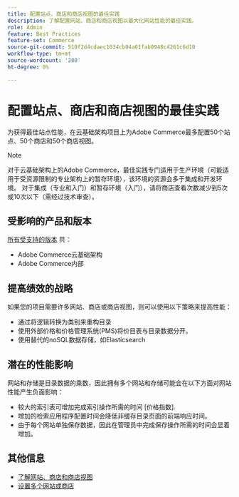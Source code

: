```yaml
---
title: 配置站点、商店和商店视图的最佳实践
description: 了解配置网站、商店和商店视图以最大化网站性能的最佳实践。
role: Admin
feature: Best Practices
feature-set: Commerce
source-git-commit: 510f2d4cdaec1034cb04a01fab0948c4261c6d10
workflow-type: tm+mt
source-wordcount: '280'
ht-degree: 0%

---
```



# 配置站点、商店和商店视图的最佳实践

为获得最佳站点性能，在云基础架构项目上为Adobe Commerce最多配置50个站点、50个商店和50个商店视图。

>[!NOTE]
>
>对于云基础架构上的Adobe Commerce，最佳实践专门适用于生产环境（可能适用于受资源限制的专业架构上的暂存环境），该环境的资源会多于集成和开发环境。 对于集成（专业和入门）和暂存环境（入门），请将商店查看次数减少到5次或10次以下（需经过技术审查）。

## 受影响的产品和版本

[所有受支持的版本](../../../release/versions.md) 共：

- Adobe Commerce云基础架构
- Adobe Commerce内部

## 提高绩效的战略

如果您的项目需要许多网站、商店或商店视图，则可以使用以下策略来提高性能：

- 通过将逻辑转换为类别来重构目录
- 使用外部价格和价格管理系统(PMS)将价目表与目录数据分开。
- 使用替代的noSQL数据存储，如Elasticsearch

## 潜在的性能影响

网站和存储是目录数据的乘数，因此拥有多个网站和存储可能会在以下方面对网站性能产生负面影响：

- 较大的索引表可增加完成索引操作所需的时间 [价格指数].
- 增加的检索应用程序配置时间会降低非缓存目录页面的前端响应时间。
- 由于每个网站单独保存数据，因此在管理员中完成保存操作所需的时间会显着增加。


## 其他信息

- [了解网站、商店和商店视图](https://devdocs.magento.com/cloud/configure/configure-best-practices.html#sites)
- [设置多个网站或商店](https://devdocs.magento.com/cloud/project/project-multi-sites.html)

